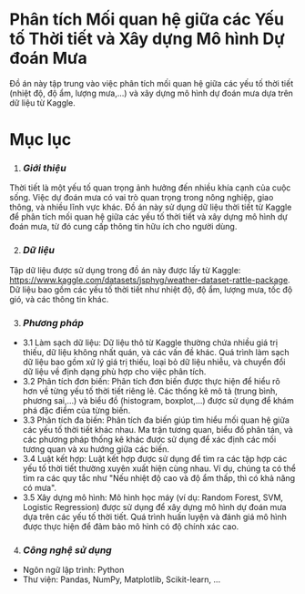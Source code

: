 # Phân tích Mối quan hệ giữa các Yếu tố Thời tiết và Xây dựng Mô hình Dự đoán Mưa

Đồ án này tập trung vào việc phân tích mối quan hệ giữa các yếu tố thời tiết (nhiệt độ, độ ẩm, lượng mưa,...) và xây dựng mô hình dự đoán mưa dựa trên dữ liệu từ Kaggle.

# Mục lục
1. ### *Giới thiệu*

Thời tiết là một yếu tố quan trọng ảnh hưởng đến nhiều khía cạnh của cuộc sống. Việc dự đoán mưa có vai trò quan trọng trong nông nghiệp, giao thông, và nhiều lĩnh vực khác. Đồ án này sử dụng dữ liệu thời tiết từ Kaggle để phân tích mối quan hệ giữa các yếu tố thời tiết và xây dựng mô hình dự đoán mưa, từ đó cung cấp thông tin hữu ích cho người dùng.

2. ### *Dữ liệu*

Tập dữ liệu được sử dụng trong đồ án này được lấy từ Kaggle: https://www.kaggle.com/datasets/jsphyg/weather-dataset-rattle-package. Dữ liệu bao gồm các yếu tố thời tiết như nhiệt độ, độ ẩm, lượng mưa, tốc độ gió, và các thông tin khác.

3. ### *Phương pháp*
  - 3.1 Làm sạch dữ liệu: Dữ liệu thô từ Kaggle thường chứa nhiều giá trị thiếu, dữ liệu không nhất quán, và các vấn đề khác. Quá trình làm sạch dữ liệu bao gồm xử lý giá trị thiếu, loại bỏ dữ liệu nhiễu, và chuyển đổi dữ liệu về định dạng phù hợp cho việc phân tích.
  - 3.2 Phân tích đơn biến: Phân tích đơn biến được thực hiện để hiểu rõ hơn về từng yếu tố thời tiết riêng lẻ. Các thống kê mô tả (trung bình, phương sai,...) và biểu đồ (histogram, boxplot,...) được sử dụng để khám phá đặc điểm của từng biến.
  - 3.3 Phân tích đa biến: Phân tích đa biến giúp tìm hiểu mối quan hệ giữa các yếu tố thời tiết khác nhau. Ma trận tương quan, biểu đồ phân tán, và các phương pháp thống kê khác được sử dụng để xác định các mối tương quan và xu hướng giữa các biến.
  - 3.4 Luật kết hợp: Luật kết hợp được sử dụng để tìm ra các tập hợp các yếu tố thời tiết thường xuyên xuất hiện cùng nhau. Ví dụ, chúng ta có thể tìm ra các quy tắc như "Nếu nhiệt độ cao và độ ẩm thấp, thì có khả năng có mưa".
  - 3.5 Xây dựng mô hình: Mô hình học máy (ví dụ: Random Forest, SVM, Logistic Regression) được sử dụng để xây dựng mô hình dự đoán mưa dựa trên các yếu tố thời tiết. Quá trình huấn luyện và đánh giá mô hình được thực hiện để đảm bảo mô hình có độ chính xác cao.

4. ### *Công nghệ sử dụng*
*   Ngôn ngữ lập trình: Python
*   Thư viện: Pandas, NumPy, Matplotlib, Scikit-learn, ...

